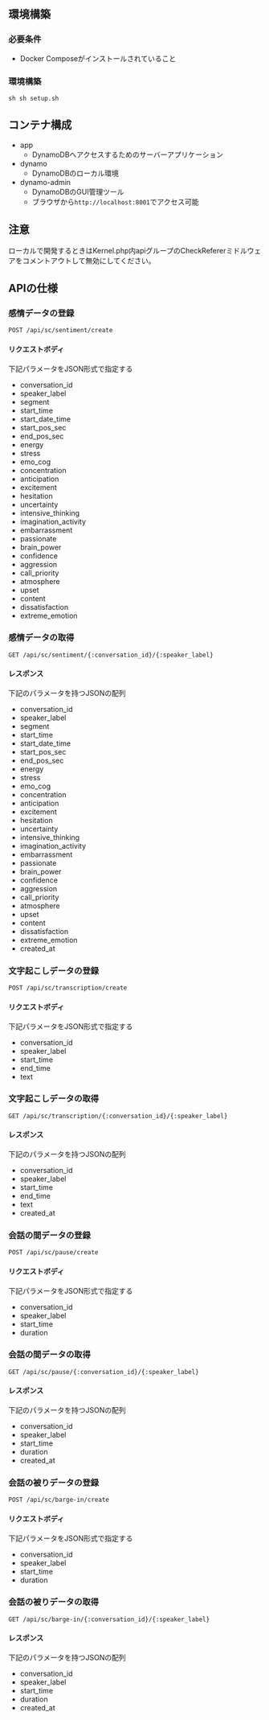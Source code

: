 ## 環境構築
###  必要条件
- Docker Composeがインストールされていること

### 環境構築
``sh
sh setup.sh
``

## コンテナ構成
- app
    - DynamoDBへアクセスするためのサーバーアプリケーション
- dynamo
    - DynamoDBのローカル環境
- dynamo-admin
    - DynamoDBのGUI管理ツール
    - ブラウザから`http://localhost:8001`でアクセス可能

## 注意
ローカルで開発するときはKernel.php内apiグループのCheckRefererミドルウェアをコメントアウトして無効にしてください。

## APIの仕様
### 感情データの登録
`POST /api/sc/sentiment/create`
#### リクエストボディ
下記パラメータをJSON形式で指定する

- conversation_id
- speaker_label
- segment
- start_time
- start_date_time
- start_pos_sec
- end_pos_sec
- energy
- stress
- emo_cog
- concentration
- anticipation
- excitement
- hesitation
- uncertainty
- intensive_thinking
- imagination_activity
- embarrassment
- passionate
- brain_power
- confidence
- aggression
- call_priority
- atmosphere
- upset
- content
- dissatisfaction
- extreme_emotion

### 感情データの取得
`GET /api/sc/sentiment/{:conversation_id}/{:speaker_label}`
#### レスポンス
下記のパラメータを持つJSONの配列

- conversation_id
- speaker_label
- segment
- start_time
- start_date_time
- start_pos_sec
- end_pos_sec
- energy
- stress
- emo_cog
- concentration
- anticipation
- excitement
- hesitation
- uncertainty
- intensive_thinking
- imagination_activity
- embarrassment
- passionate
- brain_power
- confidence
- aggression
- call_priority
- atmosphere
- upset
- content
- dissatisfaction
- extreme_emotion
- created_at

### 文字起こしデータの登録
`POST /api/sc/transcription/create`
#### リクエストボディ
下記パラメータをJSON形式で指定する

- conversation_id
- speaker_label
- start_time
- end_time
- text

### 文字起こしデータの取得
`GET /api/sc/transcription/{:conversation_id}/{:speaker_label}`
#### レスポンス
下記のパラメータを持つJSONの配列

- conversation_id
- speaker_label
- start_time
- end_time
- text
- created_at

### 会話の間データの登録
`POST /api/sc/pause/create`
#### リクエストボディ
下記パラメータをJSON形式で指定する

- conversation_id
- speaker_label
- start_time
- duration

### 会話の間データの取得
`GET /api/sc/pause/{:conversation_id}/{:speaker_label}`
#### レスポンス
下記のパラメータを持つJSONの配列

- conversation_id
- speaker_label
- start_time
- duration
- created_at


### 会話の被りデータの登録
`POST /api/sc/barge-in/create`
#### リクエストボディ
下記パラメータをJSON形式で指定する

- conversation_id
- speaker_label
- start_time
- duration

### 会話の被りデータの取得
`GET /api/sc/barge-in/{:conversation_id}/{:speaker_label}`
#### レスポンス
下記のパラメータを持つJSONの配列

- conversation_id
- speaker_label
- start_time
- duration
- created_at

